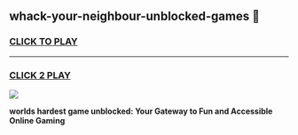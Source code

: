 
## whack-your-neighbour-unblocked-games 👋
<h3>
<a href="https://premium.freeplayer.one?title=whack-your-neighbour-unblocked-games&ref=14F">CLICK TO PLAY</a></h3>
<hr>

<h3>
<a href="https://premium.freeplayer.one?title=whack-your-neighbour-unblocked-games&ref=14F">CLICK 2 PLAY</a>
  
</h3>

<a href="https://premium.freeplayer.one?title=whack-your-neighbour-unblocked-games&ref=12F/"><img src="https://clearcache.store/games.png"></a>


**worlds hardest game unblocked: Your Gateway to Fun and Accessible Online Gaming**
